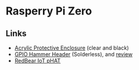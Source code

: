 # Rasperry Pi Zero

## Links
- [Acrylic Protective Enclosure](http://www.ebay.com/itm/282285148465) (clear and black)
- [GPIO Hammer Header](https://shop.pimoroni.com/products/gpio-hammer-header) (Solderless), and [review](http://hackaday.com/2017/01/16/review-hammer-installed-solderless-raspberry-pi-pin-headers/)
- [RedBear IoT pHAT](https://github.com/redbear/IoT_pHAT)

